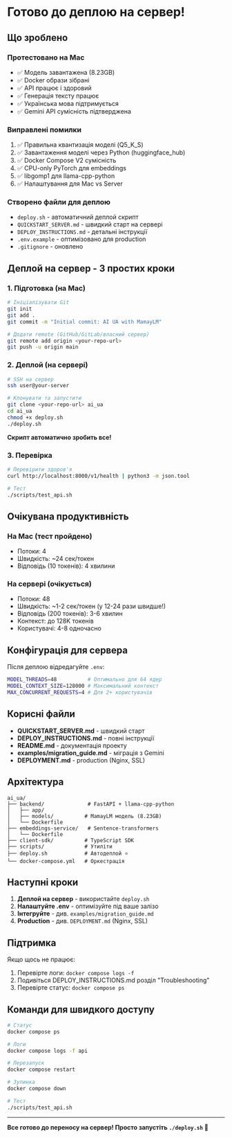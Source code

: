 # Готово до деплою на сервер!

## Що зроблено

### Протестовано на Mac
- ✅ Модель завантажена (8.23GB)
- ✅ Docker образи зібрані
- ✅ API працює і здоровий
- ✅ Генерація тексту працює
- ✅ Українська мова підтримується
- ✅ Gemini API сумісність підтверджена

### Виправлені помилки
1. ✅ Правильна квантизація моделі (Q5_K_S)
2. ✅ Завантаження моделі через Python (huggingface_hub)
3. ✅ Docker Compose V2 сумісність
4. ✅ CPU-only PyTorch для embeddings
5. ✅ libgomp1 для llama-cpp-python
6. ✅ Налаштування для Mac vs Server

### Створено файли для деплою
- `deploy.sh` - автоматичний деплой скрипт
- `QUICKSTART_SERVER.md` - швидкий старт на сервері
- `DEPLOY_INSTRUCTIONS.md` - детальні інструкції
- `.env.example` - оптимізовано для production
- `.gitignore` - оновлено

## Деплой на сервер - 3 простих кроки

### 1. Підготовка (на Mac)

```bash
# Ініціалізувати Git
git init
git add .
git commit -m "Initial commit: AI UA with MamayLM"

# Додати remote (GitHub/GitLab/власний сервер)
git remote add origin <your-repo-url>
git push -u origin main
```

### 2. Деплой (на сервері)

```bash
# SSH на сервер
ssh user@your-server

# Клонувати та запустити
git clone <your-repo-url> ai_ua
cd ai_ua
chmod +x deploy.sh
./deploy.sh
```

**Скрипт автоматично зробить все!**

### 3. Перевірка

```bash
# Перевірити здоров'я
curl http://localhost:8000/v1/health | python3 -m json.tool

# Тест
./scripts/test_api.sh
```

## Очікувана продуктивність

### На Mac (тест пройдено)
- Потоки: 4
- Швидкість: ~24 сек/токен
- Відповідь (10 токенів): 4 хвилини

### На сервері (очікується)
- Потоки: 48
- Швидкість: ~1-2 сек/токен (у 12-24 рази швидше!)
- Відповідь (200 токенів): 3-6 хвилин
- Контекст: до 128K токенів
- Користувачі: 4-8 одночасно

## Конфігурація для сервера

Після деплою відредагуйте `.env`:

```bash
MODEL_THREADS=48          # Оптимально для 64 ядер
MODEL_CONTEXT_SIZE=128000 # Максимальний контекст
MAX_CONCURRENT_REQUESTS=4 # Для 2+ користувачів
```

## Корисні файли

- **QUICKSTART_SERVER.md** - швидкий старт
- **DEPLOY_INSTRUCTIONS.md** - повні інструкції
- **README.md** - документація проекту
- **examples/migration_guide.md** - міграція з Gemini
- **DEPLOYMENT.md** - production (Nginx, SSL)

## Архітектура

```
ai_ua/
├── backend/              # FastAPI + llama-cpp-python
│   ├── app/
│   ├── models/          # MamayLM модель (8.23GB)
│   └── Dockerfile
├── embeddings-service/   # Sentence-transformers
│   └── Dockerfile
├── client-sdk/          # TypeScript SDK
├── scripts/             # Утиліти
├── deploy.sh            # Автодеплой ⭐
└── docker-compose.yml   # Оркестрація
```

## Наступні кроки

1. **Деплой на сервер** - використайте `deploy.sh`
2. **Налаштуйте .env** - оптимізуйте під ваше залізо
3. **Інтегруйте** - див. `examples/migration_guide.md`
4. **Production** - див. `DEPLOYMENT.md` (Nginx, SSL)

## Підтримка

Якщо щось не працює:
1. Перевірте логи: `docker compose logs -f`
2. Подивіться DEPLOY_INSTRUCTIONS.md розділ "Troubleshooting"
3. Перевірте статус: `docker compose ps`

## Команди для швидкого доступу

```bash
# Статус
docker compose ps

# Логи
docker compose logs -f api

# Перезапуск
docker compose restart

# Зупинка
docker compose down

# Тест
./scripts/test_api.sh
```

---

**Все готово до переносу на сервер! Просто запустіть `./deploy.sh` 🚀**
